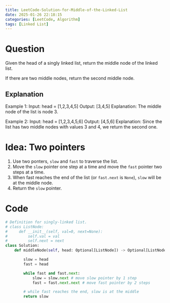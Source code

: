```yaml
---
title: LeetCode-Solution-for-Middle-of-the-Linked-List
date: 2025-01-26 22:18:15
categories: [LeetCode, Algorithm]
tags: [Linked List]
---
```


# Question

Given the head of a singly linked list, return the middle node of the linked list.

If there are two middle nodes, return the second middle node.

## Explanation

Example 1:
Input: head = [1,2,3,4,5]
Output: [3,4,5]
Explanation: The middle node of the list is node 3.

Example 2:
Input: head = [1,2,3,4,5,6]
Output: [4,5,6]
Explanation: Since the list has two middle nodes with values 3 and 4, we return the second one.

# Idea: Two pointers

1. Use two ponters, `slow` and `fast` to traverse the list.
2. Move the `slow` pointer one step at a time and move the `fast` pointer two steps at a time.
3. When fast reaches the end of the list (or `fast.next` is `None`), `slow` will be at the middle node.
4. Return the `slow` pointer.

# Code

```python
# Definition for singly-linked list.
# class ListNode:
#     def __init__(self, val=0, next=None):
#         self.val = val
#         self.next = next
class Solution:
    def middleNode(self, head: Optional[ListNode]) -> Optional[ListNode]:

        slow = head
        fast = head

        while fast and fast.next:
            slow = slow.next # move slow pointer by 1 step
            fast = fast.next.next # move fast pointer by 2 steps

        # while fast reaches the end, slow is at the middle
        return slow


```
